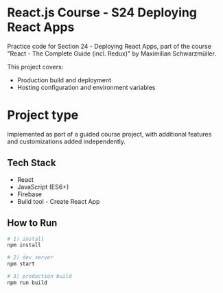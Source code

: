 # React.js Course - S24 Deploying React Apps

Practice code for Section 24 - Deploying React Apps, part of the course "React - The Complete Guide (incl. Redux)" by Maximilian Schwarzmüller.

This project covers:
- Production build and deployment
- Hosting configuration and environment variables
  
# Project type
Implemented as part of a guided course project, with additional features and customizations added independently.

## Tech Stack
- React
- JavaScript (ES6+)
- Firebase
- Build tool - Create React App
## How to Run

```bash
# 1) install
npm install

# 2) dev server
npm start

# 3) production build
npm run build
```
